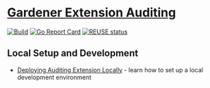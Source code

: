 # [Gardener Extension Auditing](https://gardener.cloud)

[![Build](https://github.com/gardener/gardener-extension-auditing/actions/workflows/non-release.yaml/badge.svg)](https://github.com/gardener/gardener-extension-auditing/actions/workflows/non-release.yaml)
[![Go Report Card](https://goreportcard.com/badge/github.com/gardener/gardener-extension-auditing)](https://goreportcard.com/report/github.com/gardener/gardener-extension-auditing)
[![REUSE status](https://api.reuse.software/badge/github.com/gardener/gardener-extension-auditing)](https://api.reuse.software/info/github.com/gardener/gardener-extension-auditing)

## Local Setup and Development

- [Deploying Auditing Extension Locally](docs/development/getting-started-locally.md) - learn how to set up a local development environment
